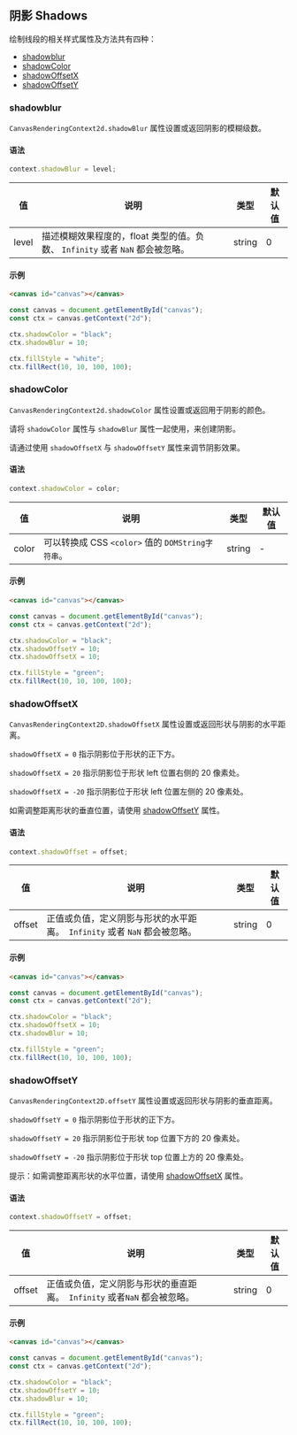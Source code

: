 ## 阴影 Shadows

绘制线段的相关样式属性及方法共有四种：

- [shadowblur](#shadowblur)
- [shadowColor](#shadowcolor)
- [shadowOffsetX](#shadowoffsetx)
- [shadowOffsetY](#shadowoffsety)

### shadowblur

`CanvasRenderingContext2d.shadowBlur` 属性设置或返回阴影的模糊级数。

#### 语法

```js
context.shadowBlur = level;
```

| 值    | 说明                                                         | 类型   | 默认值 |
| ----- | ------------------------------------------------------------ | ------ | ------ |
| level | 描述模糊效果程度的，float 类型的值。负数、 `Infinity` 或者 `NaN` 都会被忽略。 | string | 0      |

#### 示例

```html
<canvas id="canvas"></canvas>
```

```js
const canvas = document.getElementById("canvas");
const ctx = canvas.getContext("2d");

ctx.shadowColor = "black";
ctx.shadowBlur = 10;

ctx.fillStyle = "white";
ctx.fillRect(10, 10, 100, 100);
```

### shadowColor

`CanvasRenderingContext2d.shadowColor` 属性设置或返回用于阴影的颜色。

请将 `shadowColor` 属性与 `shadowBlur` 属性一起使用，来创建阴影。

请通过使用 `shadowOffsetX` 与 `shadowOffsetY` 属性来调节阴影效果。

#### 语法

```js
context.shadowColor = color;
```

| 值    | 说明                                              | 类型   | 默认值 |
| ----- | ------------------------------------------------- | ------ | ------ |
| color | 可以转换成 CSS `<color>` 值的 `DOMString字符串`。 | string | -      |

#### 示例

```html
<canvas id="canvas"></canvas>
```

```js
const canvas = document.getElementById("canvas");
const ctx = canvas.getContext("2d");

ctx.shadowColor = "black";
ctx.shadowOffsetY = 10;
ctx.shadowOffsetX = 10;

ctx.fillStyle = "green";
ctx.fillRect(10, 10, 100, 100);
```
### shadowOffsetX

`CanvasRenderingContext2D.shadowOffsetX` 属性设置或返回形状与阴影的水平距离。

`shadowOffsetX = 0` 指示阴影位于形状的正下方。

`shadowOffsetX = 20` 指示阴影位于形状 left 位置右侧的 20 像素处。

`shadowOffsetX = -20` 指示阴影位于形状 left 位置左侧的 20 像素处。

如需调整距离形状的垂直位置，请使用 [shadowOffsetY](#shadowoffsety) 属性。

#### 语法

```js
context.shadowOffset = offset;
```

| 值     | 说明                                                         | 类型   | 默认值 |
| ------ | ------------------------------------------------------------ | ------ | ------ |
| offset | 正值或负值，定义阴影与形状的水平距离。  `Infinity` 或者 `NaN` 都会被忽略。 | string | 0      |

#### 示例

```html
<canvas id="canvas"></canvas>
```

```js
const canvas = document.getElementById("canvas");
const ctx = canvas.getContext("2d");

ctx.shadowColor = "black";
ctx.shadowOffsetX = 10;
ctx.shadowBlur = 10;

ctx.fillStyle = "green";
ctx.fillRect(10, 10, 100, 100);
```
### shadowOffsetY

`CanvasRenderingContext2D.offsetY` 属性设置或返回形状与阴影的垂直距离。

`shadowOffsetY = 0` 指示阴影位于形状的正下方。

`shadowOffsetY = 20` 指示阴影位于形状 top 位置下方的 20 像素处。

`shadowOffsetY = -20` 指示阴影位于形状 top 位置上方的 20 像素处。

提示：如需调整距离形状的水平位置，请使用 [shadowOffsetX](#shadowoffsetx) 属性。

#### 语法

```js
context.shadowOffsetY = offset;
```

| 值     | 说明                                                         | 类型   | 默认值 |
| ------ | ------------------------------------------------------------ | ------ | ------ |
| offset | 正值或负值，定义阴影与形状的垂直距离。  `Infinity` 或者`NaN` 都会被忽略。 | string | 0      |

#### 示例

```html
<canvas id="canvas"></canvas>
```

```js
const canvas = document.getElementById("canvas");
const ctx = canvas.getContext("2d");

ctx.shadowColor = "black";
ctx.shadowOffsetY = 10;
ctx.shadowBlur = 10;

ctx.fillStyle = "green";
ctx.fillRect(10, 10, 100, 100);
```